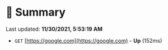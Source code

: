 # 📖 Summary
Last updated: **11/30/2021, 5:53:19 AM**

- `GET` [https://google.com](https://google.com) - **Up** (152ms)
